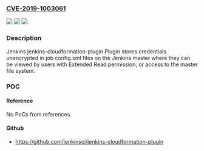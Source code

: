 ### [CVE-2019-1003061](https://cve.mitre.org/cgi-bin/cvename.cgi?name=CVE-2019-1003061)
![](https://img.shields.io/static/v1?label=Product&message=Jenkins%20jenkins-cloudformation-plugin%20Plugin&color=blue)
![](https://img.shields.io/static/v1?label=Version&message=%3D%20all%20versions%20as%20of%202019-04-03%20&color=brighgreen)
![](https://img.shields.io/static/v1?label=Vulnerability&message=n%2Fa&color=brighgreen)

### Description

Jenkins jenkins-cloudformation-plugin Plugin stores credentials unencrypted in job config.xml files on the Jenkins master where they can be viewed by users with Extended Read permission, or access to the master file system.

### POC

#### Reference
No PoCs from references.

#### Github
- https://github.com/jenkinsci/jenkins-cloudformation-plugin

